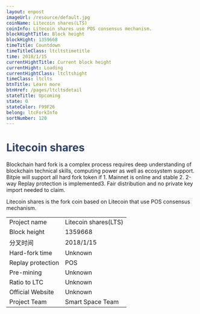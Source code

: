 ```yaml
---
layout: enpost
imageUrl: /resource/default.jpg
coinName: Litecoin shares(LTS)
coinInfo: Litecoin shares use POS consensus mechanism.
blockHightTitle: Block height
blockHight: 1359668
timeTitle: Countdown
timeTitleClass: ltcltstimetitle
time: 2018/1/15
currentHightTitle: Current block height
currentHight: Loading
currentHightClass: ltcltshight
timeClass: ltclts
btnTitle: Learn more
btnHref: /pages/ltcltsdetail
stateTitle: Upcoming
state: 0
stateColor: F99F26
belong: ltcForkInfo
sortNumber: 120
---
```

<h1 style="color: #2F416A">Litecoin shares</h1>
<p class="summarytxt">Blockchain hard fork is a complex process requires deep understanding of blockchain technical skills, computing power as well as ecosystem support. Bitpie will support all hard fork token if 1. Mainnet is online and stable 2. 2-way Replay protection is implemented3. Fair distribution and no private key import needed to claim.
</p>
<p>Litecoin shares is the fork coin based on Litecoin that use POS consensus mechanism.
</p>
<table class="center">
  <tbody>
    <tr>
        <td class="tablehalf">Project name</td>
        <td class="tablehalf">Litecoin shares(LTS)</td>
    </tr>
    <tr>
        <td>Block height</td>
        <td>1359668</td>
    </tr>
    <tr>
        <td>分叉时间</td>
        <td>2018/1/15</td>
    </tr>
    <tr>
        <td>Hard-fork time</td>
        <td>Unknown</td>
    </tr>
    <tr>
        <td>Replay protection</td>
        <td>POS</td>
    </tr>
    <tr>
        <td>Pre-mining</td>
        <td>Unknown</td>
    </tr>
    <tr>
        <td>Ratio to LTC</td>
        <td>Unknown</td>
    </tr>
    <tr>
        <td>Official Website</td>
        <td>Unknown</td>
    </tr>
    <tr>
        <td>Project Team</td>
        <td>Smart Space Team</td>
    </tr>
  </tbody>
</table>